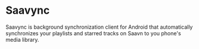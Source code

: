 Saavync
=======

Saavync is background synchronization client for Android that automatically synchronizes your playlists and starred tracks on Saavn to you phone's media library.